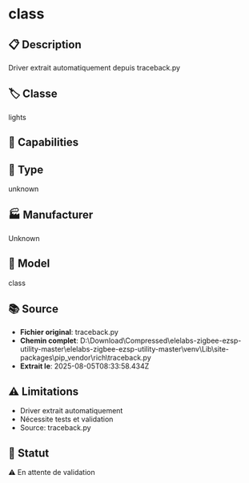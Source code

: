 # class

## 📋 Description
Driver extrait automatiquement depuis traceback.py

## 🏷️ Classe
lights

## 🔧 Capabilities


## 📡 Type
unknown

## 🏭 Manufacturer
Unknown

## 📱 Model
class

## 📚 Source
- **Fichier original**: traceback.py
- **Chemin complet**: D:\Download\Compressed\elelabs-zigbee-ezsp-utility-master\elelabs-zigbee-ezsp-utility-master\venv\Lib\site-packages\pip\_vendor\rich\traceback.py
- **Extrait le**: 2025-08-05T08:33:58.434Z

## ⚠️ Limitations
- Driver extrait automatiquement
- Nécessite tests et validation
- Source: traceback.py

## 🚀 Statut
⚠️ En attente de validation
